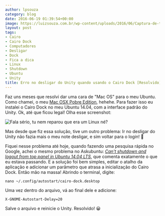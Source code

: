 ```yaml
---
author: lpsouza
category: blog
date: 2016-06-19 01:39:54+00:00
image: https://luizsouza.com.br/wp-content/uploads/2016/06/Captura-de-tela-de-2016-06-19-012450-1200x675.png
layout: post
tags:
- Cairo
- Cairo Dock
- Computadores
- Desligar
- Dock
- Fica a dica
- Linux
- Shutdown
- Ubuntu
- Unity
title: Erro no desligar do Unity quando usando o Cairo Dock [Resolvido]
---
```


Faz uns meses que resolvi dar uma cara de "Mac OS" para o meu Ubuntu. Como chamei, o meu [Mac OSX Pobre Edition](https://www.instagram.com/p/BFZ-GcKMGDo/), hehehe. Para fazer isso eu instalei o Cairo Dock no meu Ubuntu 14.04, com a interface padrão do Unity. Ok, até que ficou legal! Olha esse screenshot:

![Fala sério, tu nem reparou que era um Linux né?](https://luizsouza.com.br/wp-content/uploads/2016/06/Captura-de-tela-de-2016-06-19-012450.png)

Mas desde que fiz essa solução, tive um outro problema: Ir no desligar do Unity não fazia mais o meu note desligar, e sim voltar para o login! 🙁

Fiquei nesse problema até hoje, quando fazendo uma pesquisa rápida no Google, achei o mesmo problema no Askubuntu: _[Can't shutdown and logout from top panel in Ubuntu 14.04 LTS](http://askubuntu.com/questions/451070/cant-shutdown-and-logout-from-top-panel-in-ubuntu-14-04-lts)_, que comenta exatamente o que eu estava passando. E a solução foi bem simples, editar o atalho da aplicação e adicionar um parâmetro que atrasa a inicialização do Cairo Dock. Então mão na massa! Abrindo o terminal, digite:

`nano ~/.config/autostart/cairo-dock.desktop`

Uma vez dentro do arquivo, vá ao final dele e adicione:

`X-GNOME-Autostart-Delay=20`

Salve o arquivo e reinicie o Unity. Resolvido! 😀